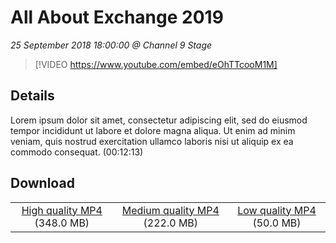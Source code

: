 # All About Exchange 2019

*25 September 2018 18:00:00 @ Channel 9 Stage*

> [!VIDEO https://www.youtube.com/embed/eOhTTcooM1M]

## Details

Lorem ipsum dolor sit amet, consectetur adipiscing elit, sed do eiusmod tempor incididunt ut labore et dolore magna aliqua. Ut enim ad minim veniam, quis nostrud exercitation ullamco laboris nisi ut aliquip ex ea commodo consequat. (00:12:13)

## Download

||||
|:--:|:----:|:-:|
|[High quality MP4](https://sec.ch9.ms/ch9/4285/b1d70338-5a7d-415c-b95d-43a1afad4285/ch9d2s02_high.mp4) (348.0 MB)|[Medium quality MP4](https://sec.ch9.ms/ch9/4285/b1d70338-5a7d-415c-b95d-43a1afad4285/ch9d2s02_mid.mp4) (222.0 MB)|[Low quality MP4](https://sec.ch9.ms/ch9/4285/b1d70338-5a7d-415c-b95d-43a1afad4285/ch9d2s02.mp4) (50.0 MB)|
